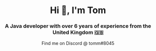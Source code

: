 <h1 align="center">Hi 👋, I'm Tom</h1>
<h3 align="center">A Java developer with over 6 years of experience from the United Kingdom 🇬🇧</h3>
<p align="center">Find me on Discord @ tomm#8045</p>
